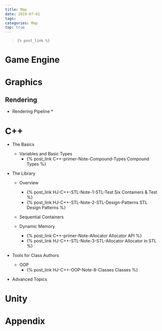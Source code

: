 ```yaml
---
title: Map
date: 2019-07-01
tags: 
categories: Map
top: true
---
```


> `{% post_link %}`

# Game Engine



# Graphics

## Rendering

* Rendering Pipeline
  * 

# C++

* The Basics
  * Variables and Basic Types
    * {% post_link C++-primer-Note-Compound-Types Compound Types %}

* The Library
  * Overview
    * {% post_link HJ-C++-STL-Note-1-STL-Test Six Containers & Test %}
    * {% post_link HJ-C++-STL-Note-2-STL-Design-Patterns STL Design Patterns %}

  * Sequential Containers
  * Dynamic Memory
    * {% post_link C++-primer-Note-Allocator Allocator API %}
    * {% post_link HJ-C++-STL-Note-3-STL-Allocator Allocator in STL %}

* Tools for Class Authors
  * OOP
    * {% post_link HJ-C++-OOP-Note-8-Classes Classes %}
* Advanced Topics

# Unity

























# Appendix

